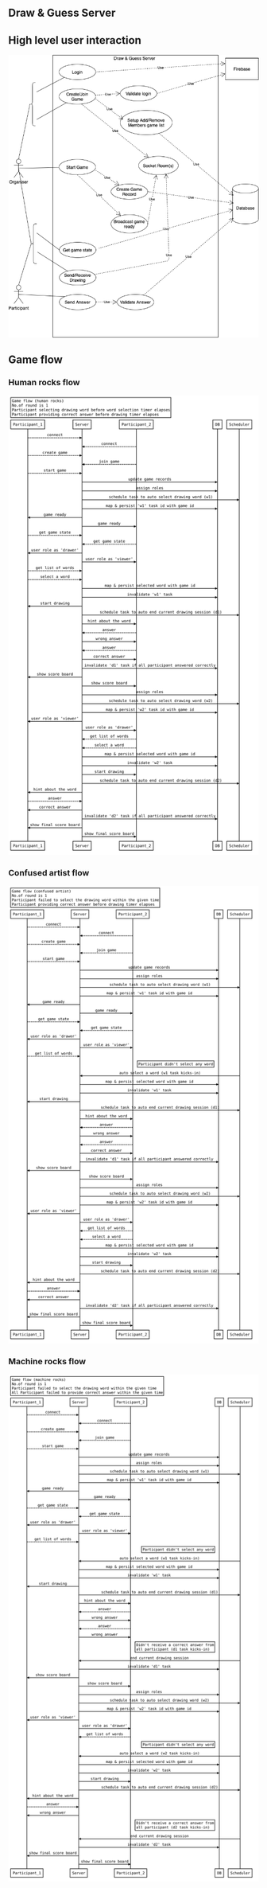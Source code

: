 ## Draw & Guess Server

## High level user interaction

![High level user interaction](usecase/high_level_user_interaction.png)

## Game flow

### Human rocks flow

![Game sequence(human rocks flow)](sequence/game_flow_human_rocks.svg)

### Confused artist flow

![Game sequence(confused artist flow)](sequence/game_flow_confused_artist.svg)

### Machine rocks flow

![Game sequence(machine rocks flow)](sequence/game_flow_machine_rocks.svg)
